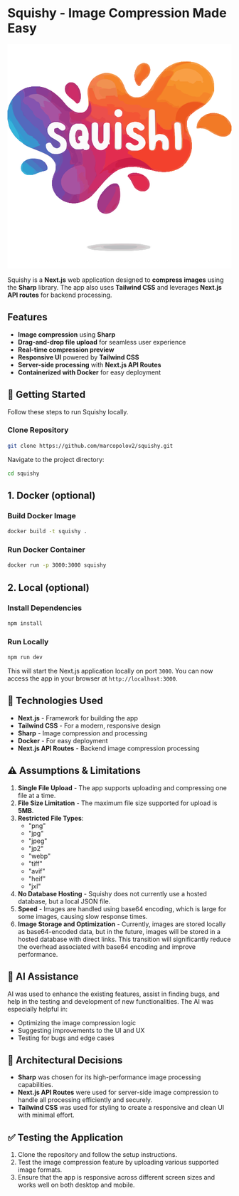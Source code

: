 # Squishy - Image Compression Made Easy

![Squishy Logo](./app//public/logo.svg)

Squishy is a **Next.js** web application designed to **compress images** using the **Sharp** library. The app also uses **Tailwind CSS** and leverages **Next.js API routes** for backend processing.

## Features

- **Image compression** using **Sharp**
- **Drag-and-drop file upload** for seamless user experience
- **Real-time compression preview**
- **Responsive UI** powered by **Tailwind CSS**
- **Server-side processing** with **Next.js API Routes**
- **Containerized with Docker** for easy deployment

## 🎯 Getting Started

Follow these steps to run Squishy locally.

### Clone Repository

```bash
git clone https://github.com/marcopolov2/squishy.git
```

Navigate to the project directory:

```bash
cd squishy
```

## **1. Docker (optional)**

### Build Docker Image

```bash
docker build -t squishy .
```

### Run Docker Container

```bash
docker run -p 3000:3000 squishy
```

## **2. Local (optional)**

### Install Dependencies

```bash
npm install
```

### Run Locally

```bash
npm run dev
```

This will start the Next.js application locally on port `3000`. You can now access the app in your browser at `http://localhost:3000`.

## 🔧 **Technologies Used**

- **Next.js** - Framework for building the app
- **Tailwind CSS** - For a modern, responsive design
- **Sharp** - Image compression and processing
- **Docker** - For easy deployment
- **Next.js API Routes** - Backend image compression processing

## ⚠️ **Assumptions & Limitations**

1. **Single File Upload** - The app supports uploading and compressing one file at a time.
2. **File Size Limitation** - The maximum file size supported for upload is **5MB**.
3. **Restricted File Types**:
   - "png"
   - "jpg"
   - "jpeg"
   - "jp2"
   - "webp"
   - "tiff"
   - "avif"
   - "heif"
   - "jxl"
4. **No Database Hosting** - Squishy does not currently use a hosted database, but a local JSON file.
5. **Speed** - Images are handled using base64 encoding, which is large for some images, causing slow response times.
6. **Image Storage and Optimization** - Currently, images are stored locally as base64-encoded data, but in the future, images will be stored in a hosted database with direct links. This transition will significantly reduce the overhead associated with base64 encoding and improve performance.
   
## 🤖 **AI Assistance**

AI was used to enhance the existing features, assist in finding bugs, and help in the testing and development of new functionalities. The AI was especially helpful in:

- Optimizing the image compression logic
- Suggesting improvements to the UI and UX
- Testing for bugs and edge cases

## 📝 **Architectural Decisions**

- **Sharp** was chosen for its high-performance image processing capabilities.
- **Next.js API Routes** were used for server-side image compression to handle all processing efficiently and securely.
- **Tailwind CSS** was used for styling to create a responsive and clean UI with minimal effort.

## ✅ **Testing the Application**

1. Clone the repository and follow the setup instructions.
2. Test the image compression feature by uploading various supported image formats.
3. Ensure that the app is responsive across different screen sizes and works well on both desktop and mobile.

